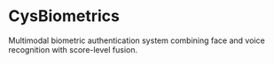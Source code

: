 # CysBiometrics
Multimodal biometric authentication system combining face and voice recognition with score-level fusion.
